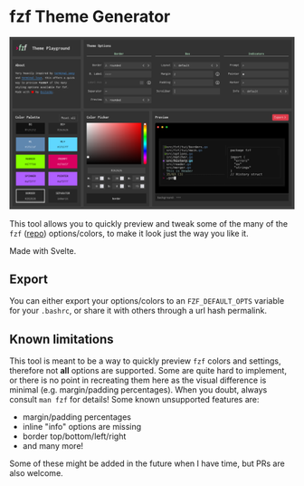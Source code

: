 # fzf Theme Generator

![Front page of fzf Theme Playground](./screenshot.png)

This tool allows you to quickly preview and tweak some of the many of the `fzf` ([repo](https://github.com/junegunn/fzf)) options/colors,
to make it look just the way you like it.

Made with Svelte.

## Export

You can either export your options/colors to an `FZF_DEFAULT_OPTS` variable for your `.bashrc`, or
share it with others through a url hash permalink.

## Known limitations

This tool is meant to be a way to quickly preview `fzf` colors and settings, therefore
not **all** options are supported. Some are quite hard to implement, or there is no point in recreating
them here as the visual difference is minimal (e.g. margin/padding percentages). When you doubt, always consult `man fzf` for details! Some known unsupported features are:

- margin/padding percentages
- inline "info" options are missing
- border top/bottom/left/right
- and many more!

Some of these might be added in the future when I have time, but PRs are also welcome.
